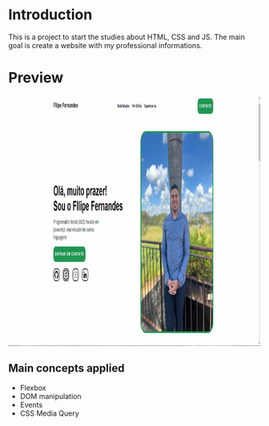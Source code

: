# Introduction

This is a project to start the studies about HTML, CSS and JS.
The main goal is create a website with my professional informations.

# Preview

<img src="https://github.com/FilipeFRSantana/Site-portifolio/blob/main/Preview.png" height="500"/>

## Main concepts applied

- Flexbox
- DOM manipulation
- Events
- CSS Media Query

